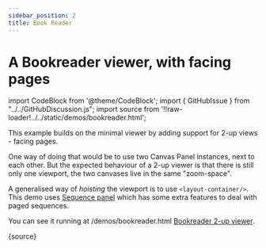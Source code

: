 ```yaml
---
sidebar_position: 2
title: Book Reader
---
```


# A Bookreader viewer, with facing pages

import CodeBlock from '@theme/CodeBlock';
import { GitHubIssue } from "../../GitHubDiscussion.js";
import source from '!!raw-loader!../../static/demos/bookreader.html';

This example builds on the minimal viewer by adding support for 2-up views - facing pages.

One way of doing that would be to use two Canvas Panel instances, next to each other. But the expected behaviour of a 2-up viewer is that there is still only one viewport, the two canvases live in the same "zoom-space".

A generalised way of _hoisting_ the viewport is to use `<layout-container/>`. This demo uses [Sequence panel](../api-reference/sequence-panel.md) which has some extra features to deal with paged sequences.

You can see it running at /demos/bookreader.html <a href="/demos/bookreader.html" target="_blank">Bookreader 2-up viewer</a>.

<CodeBlock
  language="html"
  title="Bookreader 2-up viewer"
  showLineNumbers>
    {source}
</CodeBlock>


<GitHubIssue ghid="64" />
